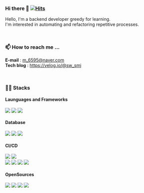 ### Hi there 👋 [![Hits](https://hits.seeyoufarm.com/api/count/incr/badge.svg?url=https%3A%2F%2Fgithub.com%2Fdeingvelop&count_bg=%2379C83D&title_bg=%23555555&icon=&icon_color=%23E7E7E7&title=hits&edge_flat=false)](https://hits.seeyoufarm.com)
Hello, I'm a backend developer greedy for learning.<br>
I'm interested in automating and refactoring repetitive processes.

<br>

### 📫 How to reach me ...
**E-mail**    : m_6595@naver.com <br>
**Tech blog** : https://velog.io/@sw_smj

<br>

### ✍🏻 Stacks
<!-- <p align="center"> -->

#### **Launguages and Frameworks**
<p>
  <img src="https://img.shields.io/badge/Java-007396?style=flat-square&logo=Java&logoColor=white"/>
  <img src="https://img.shields.io/badge/Spring_Boot-6DB33F?style=flat-square&logo=Spring-boot&logoColor=white"/> 
  <img src="https://img.shields.io/badge/Python-3776AB?style=flat-square&logo=Python&logoColor=white"/> 
<!--   <br>  -->
</p>

#### **Database**
<p>
  <img src="https://img.shields.io/badge/MySQL-2088FF?style=flat-square&logo=MySQL&logoColor=white"/> 
  <img src="https://img.shields.io/badge/PostgreSQL-%23316192.svg?style=flat-square&logo=postgresql&logoColor=white">
  <img src="https://img.shields.io/badge/redis-%23DD0031.svg?style=flat-square&logo=redis&logoColor=white">
<!--   <br>   -->
</p>


#### **CI/CD**
<p>
  <img src="https://img.shields.io/badge/GitHub Actions-2088FF?style=flat-square&logo=GitHub Actions&logoColor=white">  
  <img src="https://img.shields.io/badge/Docker-%230db7ed.svg?style=flat-square&logo=docker&logoColor=white"/> <br>
  
  <img src="https://img.shields.io/badge/AWS EC2-FF9900?style=flat-square&logo=Amazon-EC2&logoColor=black"/>
  <img src="https://img.shields.io/badge/AWS RDS-527FFF?style=flat-square&logo=Amazon-RDS&logoColor=black"/>
  <img src="https://img.shields.io/badge/AWS codedeploy-6DB33F?style=flat-square&logo=AmazonAWS&logoColor=white">
  <img src="https://img.shields.io/badge/AWS S3-569A31?style=flat-square&logo=Amazon S3&logoColor=white">
  <!--   <br> -->
</p>
  

#### **OpenSources**
<p>  
  <img src="https://img.shields.io/badge/Apache Kafka-4D377B?style=flat-square&logo=apache-Kafka&logoColor=white"/>  
  <img src="https://img.shields.io/badge/-ElasticSearch-388583?style=flat-square&logo=elasticsearch">
  <img src="https://img.shields.io/badge/Logstash-EF9B0F?style=flat-square&logo=Logstash&logoColor=white">
  <img src="https://img.shields.io/badge/Kibana-DA197D?style=flat-square&logo=Kibana&logoColor=white"> <br>  
</p>  
  
<!--
**deingvelop/deingvelop** is a ✨ _special_ ✨ repository because its `README.md` (this file) appears on your GitHub profile.

Here are some ideas to get you started:

#### 🔭 I’m currently working on ...
- 👯 I’m looking to collaborate on ...
- 🤔 I’m looking for help with ...
- 💬 Ask me about ...
- 📫 How to reach me: ...
- 😄 Pronouns: ...
- ⚡ Fun fact: ...
-->

